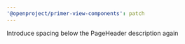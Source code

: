 ```yaml
---
'@openproject/primer-view-components': patch
---
```


Introduce spacing below the PageHeader description again
